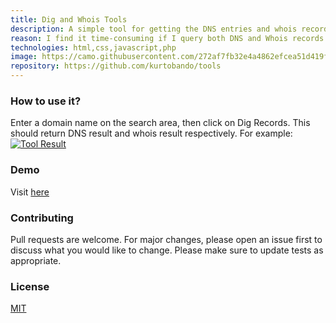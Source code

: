 ```yaml
---
title: Dig and Whois Tools
description: A simple tool for getting the DNS entries and whois records in one query.
reason: I find it time-consuming if I query both DNS and Whois records in each separate designated websites.
technologies: html,css,javascript,php
image: https://camo.githubusercontent.com/272af7fb32e4a4862efcea51d419fe94193e9153/68747470733a2f2f736e61672e67792f636f314133342e6a7067
repository: https://github.com/kurtobando/tools
---
```


### How to use it? 
Enter a domain name on the search area, then click on Dig Records. This should return DNS result and whois result respectively. For example:
[![Tool Result](https://snag.gy/co1A34.jpg "Tool Result")](https://snag.gy/co1A34.jpg "Tool Result")

### Demo
Visit [here](https://tools.kurtobando.com/tools/)

### Contributing
Pull requests are welcome. For major changes, please open an issue first to discuss what you would like to change. Please make sure to update tests as appropriate.

### License
[MIT](https://choosealicense.com/licenses/mit/)